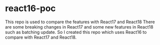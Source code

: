 # react16-poc
This repo is used to compare the features with React17 and React18
There are some breaking changes in React17 and some new features in React18 such as batching update. So I created this repo which uses React16 to compare with React17 and React18.
